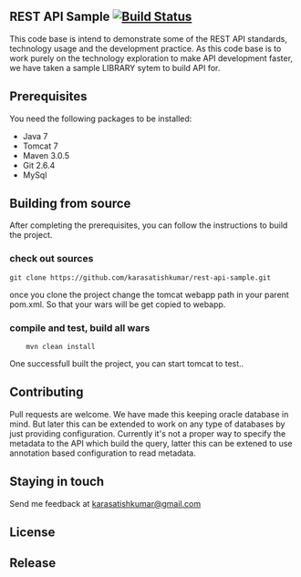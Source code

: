 ## REST API Sample [![Build Status](https://travis-ci.org/karasatishkumar/rest-api-sample.svg?branch=master)](https://travis-ci.org/karasatishkumar/rest-api-sample)
This code base is intend to demonstrate some of the REST API standards, technology usage and the development practice. As this code base is to work purely on the technology exploration to make API development faster, we have taken a sample LIBRARY sytem to build API for. 

## Prerequisites
You need the following packages to be installed:
* Java 7
* Tomcat 7
* Maven 3.0.5
* Git 2.6.4
* MySql 

## Building from source
After completing the prerequisites, you can follow the instructions to build the project.

### check out sources

	git clone https://github.com/karasatishkumar/rest-api-sample.git

once you clone the project change the tomcat webapp path in your parent pom.xml. So that your wars will be get copied to webapp.	

### compile and test, build all wars

		mvn clean install

One successfull built the project, you can start tomcat to test..

## Contributing
Pull requests are welcome. We have made this keeping oracle database in mind. But later this can be extended to work on any type of databases by just providing configuration. Currently it's not a proper way to specify the metadata to the API which build the query, latter this can be extened to use annotation based configuration to read metadata.

## Staying in touch
Send me feedback at karasatishkumar@gmail.com

## License

## Release



